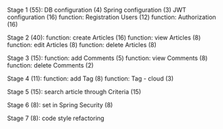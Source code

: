 Stage 1 (55):
DB configuration (4)
Spring configuration (3)
JWT configuration (16)
function: Registration Users (12)
function: Authorization (16)

Stage 2 (40):
function: create Articles (16)
function: view Articles (8)
function: edit Articles (8)
function: delete Articles (8)

Stage 3 (15):
function: add Comments (5)
function: view Comments (8)
function: delete Comments (2)

Stage 4 (11):
function: add Tag (8)
function: Tag - cloud (3)

Stage 5 (15):
search article through Criteria (15)

Stage 6 (8):
set in Spring Security (8)

Stage 7 (8):
code style refactoring
